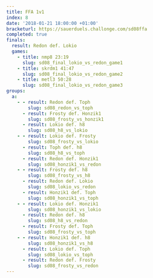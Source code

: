 ```yaml
---
title: FFA 1v1
index: 8
date: '2018-01-21 18:00:00 +01:00'
bracketurl: https://sauerduels.challonge.com/sd08ffa
completed: true
finals:
  result: Redon def. Lokio
  games:
    - title: nmp8 23:19
      slug: sd08_final_lokio_vs_redon_game1
    - title: skrdm1 41:47
      slug: sd08_final_lokio_vs_redon_game2
    - title: metl3 50:28
      slug: sd08_final_lokio_vs_redon_game3
groups:
  a:
    - - result: Redon def. Toph
        slug: sd08_redon_vs_toph
      - result: Frosty def. Honzik1
        slug: sd08_frosty_vs_honzik1
      - result: Lokio def. h8
        slug: sd08_h8_vs_lokio
    - - result: Lokio def. Frosty
        slug: sd08_frosty_vs_lokio
      - result: Toph def. h8
        slug: sd08_h8_vs_toph
      - result: Redon def. Honzik1
        slug: sd08_honzik1_vs_redon
    - - result: Frosty def. h8
        slug: sd08_frosty_vs_h8
      - result: Redon def. Lokio
        slug: sd08_lokio_vs_redon
      - result: Honzik1 def. Toph
        slug: sd08_honzik1_vs_toph
    - - result: Lokio def. Honzik1
        slug: sd08_honzik1_vs_lokio
      - result: Redon def. h8
        slug: sd08_h8_vs_redon
      - result: Frosty def. Toph
        slug: sd08_frosty_vs_toph
    - - result: Honzik1 def. h8
        slug: sd08_honzik1_vs_h8
      - result: Lokio def. Toph
        slug: sd08_lokio_vs_toph
      - result: Redon def. Frosty
        slug: sd08_frosty_vs_redon
---
```

